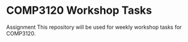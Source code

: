 # COMP3120 Workshop Tasks
Assignment
This repository will be used for weekly workshop tasks for COMP3120.